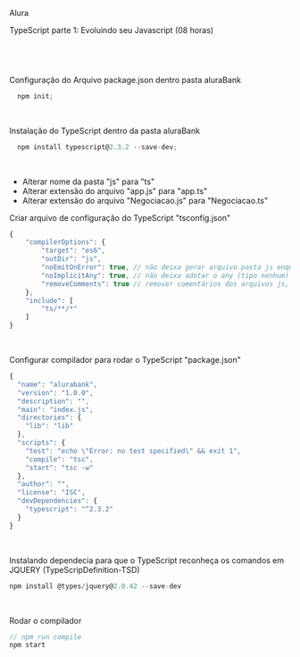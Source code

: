 Alura

TypeScript parte 1: Evoluindo seu Javascript (08 horas)
## <br />

Configuração do Arquivo package.json dentro pasta aluraBank</br> 
```js
  npm init;
```
</br>

Instalação do TypeScript dentro da pasta aluraBank</br>
```js
  npm install typescript@2.3.2 --save-dev;
```
</br>

* Alterar nome da pasta "js" para "ts"
* Alterar extensão do arquivo "app.js" para "app.ts"
* Alterar extensão do arquivo "Negociacao.js" para "Negociacao.ts" 

Criar arquivo de configuração do TypeScript "tsconfig.json"</br>
```js
{
    "compilerOptions": {
        "target": "es6",
        "outDir": "js",
        "noEmitOnError": true, // não deixa gerar arquivo pasta js enquanto houver erro no typescript   
        "noImplicitAny": true, // não deixa adotar o any (tipo nenhum)
        "removeComments": true // remover comentários dos arquivos js, feitos nos arquivos ts
    },
    "include": [
        "ts/**/*"
    ]
}
```
</br>

Configurar compilador para rodar o TypeScript "package.json"</br>
```js
{
  "name": "alurabank",
  "version": "1.0.0",
  "description": "",
  "main": "index.js",
  "directories": {
    "lib": "lib"
  },
  "scripts": {
    "test": "echo \"Error: no test specified\" && exit 1",
    "compile": "tsc",
    "start": "tsc -w"
  },
  "author": "",
  "license": "ISC",
  "devDependencies": {
    "typescript": "^2.3.2"
  }
}
```
</br>

Instalando dependecia para que o TypeScript reconheça os comandos em JQUERY (TypeScripDefinition-TSD)
```js
npm install @types/jquery@2.0.42 --save-dev
```
</br>

Rodar o compilador</br>
```js
// npm run compile
npm start
```
</br>